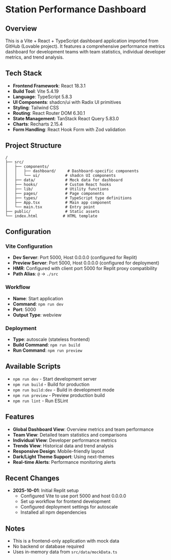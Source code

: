 # Station Performance Dashboard

## Overview
This is a Vite + React + TypeScript dashboard application imported from GitHub (Lovable project). It features a comprehensive performance metrics dashboard for development teams with team statistics, individual developer metrics, and trend analysis.

## Tech Stack
- **Frontend Framework**: React 18.3.1
- **Build Tool**: Vite 5.4.19
- **Language**: TypeScript 5.8.3
- **UI Components**: shadcn/ui with Radix UI primitives
- **Styling**: Tailwind CSS
- **Routing**: React Router DOM 6.30.1
- **State Management**: TanStack React Query 5.83.0
- **Charts**: Recharts 2.15.4
- **Form Handling**: React Hook Form with Zod validation

## Project Structure
```
/
├── src/
│   ├── components/
│   │   ├── dashboard/     # Dashboard-specific components
│   │   └── ui/           # shadcn UI components
│   ├── data/             # Mock data for dashboard
│   ├── hooks/            # Custom React hooks
│   ├── lib/              # Utility functions
│   ├── pages/            # Page components
│   ├── types/            # TypeScript type definitions
│   ├── App.tsx           # Main app component
│   └── main.tsx          # Entry point
├── public/               # Static assets
└── index.html           # HTML template
```

## Configuration

### Vite Configuration
- **Dev Server**: Port 5000, Host 0.0.0.0 (configured for Replit)
- **Preview Server**: Port 5000, Host 0.0.0.0 (configured for deployment)
- **HMR**: Configured with client port 5000 for Replit proxy compatibility
- **Path Alias**: `@` → `./src`

### Workflow
- **Name**: Start application
- **Command**: `npm run dev`
- **Port**: 5000
- **Output Type**: webview

### Deployment
- **Type**: autoscale (stateless frontend)
- **Build Command**: `npm run build`
- **Run Command**: `npm run preview`

## Available Scripts
- `npm run dev` - Start development server
- `npm run build` - Build for production
- `npm run build:dev` - Build in development mode
- `npm run preview` - Preview production build
- `npm run lint` - Run ESLint

## Features
- **Global Dashboard View**: Overview metrics and team performance
- **Team View**: Detailed team statistics and comparisons
- **Individual View**: Developer performance metrics
- **Trends View**: Historical data and trend analysis
- **Responsive Design**: Mobile-friendly layout
- **Dark/Light Theme Support**: Using next-themes
- **Real-time Alerts**: Performance monitoring alerts

## Recent Changes
- **2025-10-01**: Initial Replit setup
  - Configured Vite to use port 5000 and host 0.0.0.0
  - Set up workflow for frontend development
  - Configured deployment settings for autoscale
  - Installed all npm dependencies

## Notes
- This is a frontend-only application with mock data
- No backend or database required
- Uses in-memory data from `src/data/mockData.ts`
